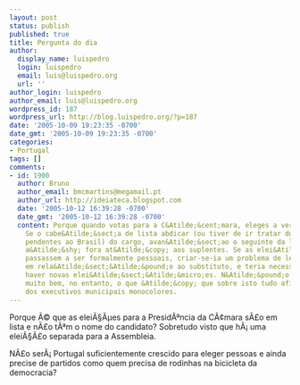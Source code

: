 ```yaml
---
layout: post
status: publish
published: true
title: Pergunta do dia
author:
  display_name: luispedro
  login: luispedro
  email: luis@luispedro.org
  url: ''
author_login: luispedro
author_email: luis@luispedro.org
wordpress_id: 187
wordpress_url: http://blog.luispedro.org/?p=187
date: '2005-10-09 19:23:35 -0700'
date_gmt: '2005-10-09 19:23:35 -0700'
categories:
- Portugal
tags: []
comments:
- id: 1900
  author: Bruno
  author_email: bmcmartins@megamail.pt
  author_url: http://ideiateca.blogspot.com
  date: '2005-10-12 16:39:28 -0700'
  date_gmt: '2005-10-12 16:39:28 -0700'
  content: Porque quando votas para a C&Atilde;&cent;mara, eleges a verea&Atilde;&sect;&Atilde;&pound;o.
    Se o cabe&Atilde;&sect;a de lista abdicar (ou tiver de ir tratar duns assuntos
    pendentes ao Brasil) do cargo, avan&Atilde;&sect;ao o seguinte da lista, e por
    a&Atilde;&shy; fora at&Atilde;&copy; aos suplentes. Se as elei&Atilde;&sect;&Atilde;&micro;es
    passassem a ser formalmente pessoais, criar-se-ia um problema de legitimidade
    em rela&Atilde;&sect;&Atilde;&pound;o ao substituto, e teria necessariamente de
    haver novas elei&Atilde;&sect;&Atilde;&micro;es. N&Atilde;&pound;o conhe&Atilde;&sect;o
    muito bem, no entanto, o que &Atilde;&copy; que sobre isto tudo afirma o projecto-lei
    dos executivos municipais monocolores.
---
```

<p>Porque &Atilde;&copy; que as elei&Atilde;&sect;&Atilde;&micro;es para a Presid&Atilde;&ordf;ncia da C&Atilde;&cent;mara s&Atilde;&pound;o em lista e n&Atilde;&pound;o t&Atilde;&ordf;m o nome do candidato? Sobretudo visto que h&Atilde;&iexcl; uma elei&Atilde;&sect;&Atilde;&pound;o separada para a Assembleia.</p>
<p>N&Atilde;&pound;o ser&Atilde;&iexcl; Portugal suficientemente crescido para eleger pessoas e ainda precise de partidos como quem precisa de rodinhas na bicicleta da democracia?</p>
